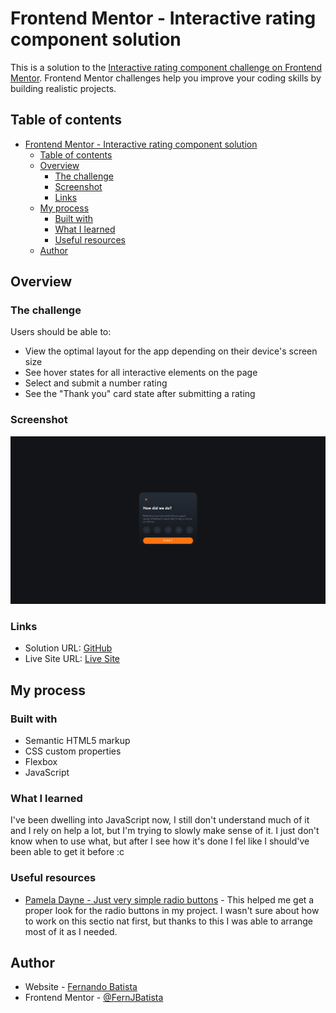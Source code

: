 # Frontend Mentor - Interactive rating component solution

This is a solution to the [Interactive rating component challenge on Frontend Mentor](https://www.frontendmentor.io/challenges/interactive-rating-component-koxpeBUmI). Frontend Mentor challenges help you improve your coding skills by building realistic projects.

## Table of contents

-   [Frontend Mentor - Interactive rating component solution](#frontend-mentor---interactive-rating-component-solution)
    -   [Table of contents](#table-of-contents)
    -   [Overview](#overview)
        -   [The challenge](#the-challenge)
        -   [Screenshot](#screenshot)
        -   [Links](#links)
    -   [My process](#my-process)
        -   [Built with](#built-with)
        -   [What I learned](#what-i-learned)
        -   [Useful resources](#useful-resources)
    -   [Author](#author)

## Overview

### The challenge

Users should be able to:

-   View the optimal layout for the app depending on their device's screen size
-   See hover states for all interactive elements on the page
-   Select and submit a number rating
-   See the "Thank you" card state after submitting a rating

### Screenshot

![Project Screenshot](./CSS/images/Screenshot%202024-02-23%20181149.png)

### Links

-   Solution URL: [GitHub](https://github.com/FernJBatista/Interactive-Rating-Component)
-   Live Site URL: [Live Site](https://your-live-site-url.com)

## My process

### Built with

-   Semantic HTML5 markup
-   CSS custom properties
-   Flexbox
-   JavaScript

### What I learned

I've been dwelling into JavaScript now, I still don't understand much of it and I rely on help a lot, but I'm trying to slowly make sense of it. I just don't know when to use what, but after I see how it's done I fel like I should've been able to get it before :c

### Useful resources

-   [Pamela Dayne - Just very simple radio buttons](https://codepen.io/pamdayne/pen/jqxYBx) - This helped me get a proper look for the radio buttons in my project. I wasn't sure about how to work on this sectio nat first, but thanks to this I was able to arrange most of it as I needed.

## Author

-   Website - [Fernando Batista](https://www.fernando-batista.webflow.io)
-   Frontend Mentor - [@FernJBatista](https://www.frontendmentor.io/profile/FernJBatista)
